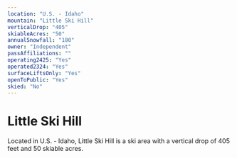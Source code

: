 ```yaml
---
location: "U.S. - Idaho"
mountain: "Little Ski Hill"
verticalDrop: "405"
skiableAcres: "50"
annualSnowfall: "180"
owner: "Independent"
passAffiliations: ""
operating2425: "Yes"
operated2324: "Yes"
surfaceLiftsOnly: "Yes"
openToPublic: "Yes"
skied: "No"
---
```


# Little Ski Hill

Located in U.S. - Idaho, Little Ski Hill is a ski area with a vertical drop of 405 feet and 50 skiable acres.